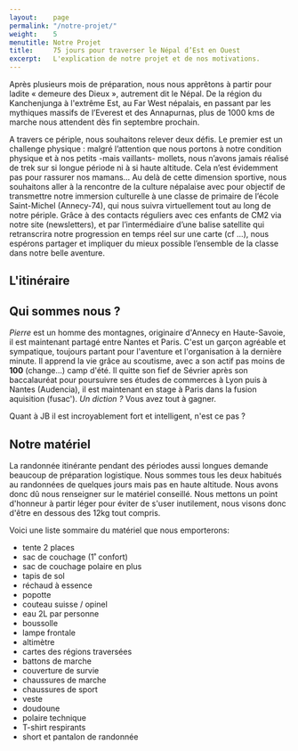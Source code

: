 ```yaml
---
layout:    page
permalink: "/notre-projet/"
weight:    5
menutitle: Notre Projet
title:     75 jours pour traverser le Népal d’Est en Ouest
excerpt:   L'explication de notre projet et de nos motivations.
---
```



Après plusieurs mois de préparation, nous nous apprêtons à partir pour ladite « demeure des Dieux », autrement dit le Népal. De la région du Kanchenjunga à l'extrême Est, au Far West népalais, en passant par les mythiques massifs de l’Everest et des Annapurnas, plus de 1000 kms de marche nous attendent dès fin septembre prochain. 

A travers ce périple, nous souhaitons relever deux défis. Le premier est un challenge physique : malgré l’attention que nous portons à notre condition physique et à nos petits -mais vaillants- mollets, nous n’avons jamais réalisé de trek sur si longue période ni à si haute altitude. Cela n’est évidemment pas pour rassurer nos mamans… Au delà de cette dimension sportive, nous souhaitons aller à la rencontre de la culture népalaise avec pour objectif de transmettre notre immersion culturelle à une classe de primaire de l’école Saint-Michel (Annecy-74), qui nous suivra virtuellement tout au long de notre périple. Grâce à des contacts réguliers avec ces enfants de CM2 via notre site (newsletters), et par l’intermédiaire d’une balise satellite qui retranscrira notre progression en temps réel sur une carte (cf …), nous espérons partager et impliquer du mieux possible l’ensemble de la classe dans notre belle aventure.

## L'itinéraire




## Qui sommes nous ?

*Pierre* est un homme des montagnes, originaire d'Annecy en Haute-Savoie, il est maintenant partagé entre Nantes et Paris. C'est un garçon agréable et sympatique, toujours partant pour l'aventure et l'organisation à la dernière minute. Il apprend la vie grâce au scoutisme, avec a son actif pas moins de **100** (change...) camp d'été. Il quitte son fief de Sévrier après son baccalauréat pour poursuivre ses études de commerces à Lyon puis à Nantes (Audencia), il est maintenant en stage à Paris dans la fusion aquisition (fusac'). *Un diction ?* Vous avez tout à gagner. 

Quant à JB il est incroyablement fort et intelligent, n'est ce pas ?

## Notre matériel

La randonnée itinérante pendant des périodes aussi longues demande beaucoup de préparation logistique. Nous sommes tous les deux habitués au randonnées de quelques jours mais pas en haute altitude. Nous avons donc dû nous renseigner sur le matériel conseillé. Nous mettons un point d'honneur à partir léger pour éviter de s'user inutilement, nous visons donc d'être en dessous des 12kg tout compris.

Voici une liste sommaire du matériel que nous emporterons:

- tente 2 places
- sac de couchage (1˚ confort)
- sac de couchage polaire en plus
- tapis de sol
- réchaud à essence
- popotte
- couteau suisse / opinel
- eau 2L par personne
- boussolle
- lampe frontale
- altimètre
- cartes des régions traversées
- battons de marche
- couverture de survie
- chaussures de marche
- chaussures de sport
- veste
- doudoune
- polaire technique
- T-shirt respirants
- short et pantalon de randonnée
